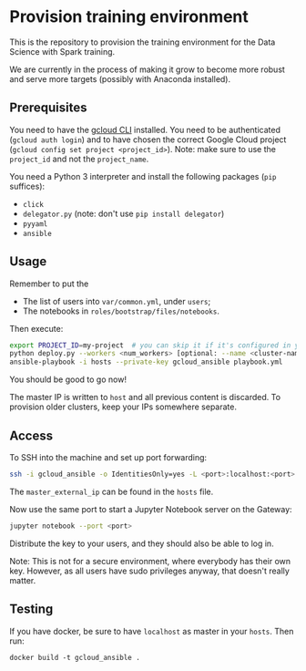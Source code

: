 # Provision training environment

This is the repository to provision the training environment for the Data Science with Spark
training.

We are currently in the process of making it grow to become more robust and serve more targets
(possibly with Anaconda installed).


## Prerequisites

You need to have the [gcloud CLI](https://cloud.google.com/sdk/downloads) installed.
You need to be authenticated (`gcloud auth login`) and to have chosen the correct Google Cloud project (`gcloud config set project <project_id>`).
Note: make sure to use the `project_id` and not the `project_name`.

You need a Python 3 interpreter and install the following packages (`pip` suffices):

- `click`
- `delegator.py` (note: don't use `pip install delegator`)
- `pyyaml`
- `ansible`


## Usage

Remember to put the

- The list of users into `var/common.yml`, under `users`;
- The notebooks in `roles/bootstrap/files/notebooks`.

Then execute:

```bash
export PROJECT_ID=my-project  # you can skip it if it's configured in your gcloud default values
python deploy.py --workers <num_workers> [optional: --name <cluster-name>] # this will print out the master IP to the console
ansible-playbook -i hosts --private-key gcloud_ansible playbook.yml
```

You should be good to go now!

The master IP is written to `host` and all previous content is discarded.
To provision older clusters, keep your IPs somewhere separate.


## Access

To SSH into the machine and set up port forwarding:

```bash
ssh -i gcloud_ansible -o IdentitiesOnly=yes -L <port>:localhost:<port> <my_user>@<master_external_ip>
```

The `master_external_ip` can be found in the `hosts` file.

Now use the same port to start a Jupyter Notebook server on the Gateway:

```bash
jupyter notebook --port <port>
```

Distribute the key to your users, and they should also be able to log in.

Note: This is not for a secure environment, where everybody has their own key.
However, as all users have sudo privileges anyway, that doesn't really matter.


## Testing

If you have docker, be sure to have `localhost` as master in your `hosts`.
Then run:

```
docker build -t gcloud_ansible .
```
